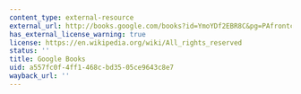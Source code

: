 ```yaml
---
content_type: external-resource
external_url: http://books.google.com/books?id=YmoYDf2EBR8C&pg=PAfrontcover
has_external_license_warning: true
license: https://en.wikipedia.org/wiki/All_rights_reserved
status: ''
title: Google Books
uid: a557fc0f-4ff1-468c-bd35-05ce9643c8e7
wayback_url: ''
---
```

